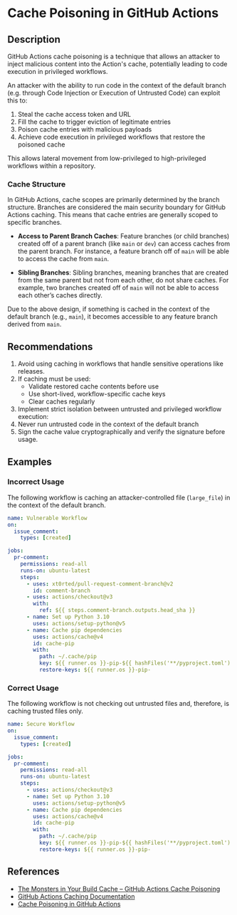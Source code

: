 # Cache Poisoning in GitHub Actions

## Description

GitHub Actions cache poisoning is a technique that allows an attacker to inject malicious content into the Action's cache, potentially leading to code execution in privileged workflows.

An attacker with the ability to run code in the context of the default branch (e.g. through Code Injection or Execution of Untrusted Code) can exploit this to:

1. Steal the cache access token and URL
2. Fill the cache to trigger eviction of legitimate entries
3. Poison cache entries with malicious payloads
4. Achieve code execution in privileged workflows that restore the poisoned cache

This allows lateral movement from low-privileged to high-privileged workflows within a repository.

### Cache Structure

In GitHub Actions, cache scopes are primarily determined by the branch structure. Branches are considered the main security boundary for GitHub Actions caching. This means that cache entries are generally scoped to specific branches.

- **Access to Parent Branch Caches**: Feature branches (or child branches) created off of a parent branch (like `main` or `dev`) can access caches from the parent branch. For instance, a feature branch off of `main` will be able to access the cache from `main`.

- **Sibling Branches**: Sibling branches, meaning branches that are created from the same parent but not from each other, do not share caches. For example, two branches created off of `main` will not be able to access each other’s caches directly.

Due to the above design, if something is cached in the context of the default branch (e.g., `main`), it becomes accessible to any feature branch derived from `main`.

## Recommendations

1. Avoid using caching in workflows that handle sensitive operations like releases.
2. If caching must be used:
   - Validate restored cache contents before use
   - Use short-lived, workflow-specific cache keys
   - Clear caches regularly
3. Implement strict isolation between untrusted and privileged workflow execution:
4. Never run untrusted code in the context of the default branch
5. Sign the cache value cryptographically and verify the signature before usage.

## Examples

### Incorrect Usage

The following workflow is caching an attacker-controlled file (`large_file`) in the context of the default branch.

```yaml
name: Vulnerable Workflow
on:
  issue_comment:
    types: [created]

jobs:
  pr-comment:
    permissions: read-all
    runs-on: ubuntu-latest
    steps:
      - uses: xt0rted/pull-request-comment-branch@v2
        id: comment-branch
      - uses: actions/checkout@v3
        with:
          ref: ${{ steps.comment-branch.outputs.head_sha }}
      - name: Set up Python 3.10
        uses: actions/setup-python@v5
      - name: Cache pip dependencies
        uses: actions/cache@v4
        id: cache-pip
        with:
          path: ~/.cache/pip
          key: ${{ runner.os }}-pip-${{ hashFiles('**/pyproject.toml') }}
          restore-keys: ${{ runner.os }}-pip-
```

### Correct Usage

The following workflow is not checking out untrusted files and, therefore, is caching trusted files only.

```yaml
name: Secure Workflow
on:
  issue_comment:
    types: [created]

jobs:
  pr-comment:
    permissions: read-all
    runs-on: ubuntu-latest
    steps:
      - uses: actions/checkout@v3
      - name: Set up Python 3.10
        uses: actions/setup-python@v5
      - name: Cache pip dependencies
        uses: actions/cache@v4
        id: cache-pip
        with:
          path: ~/.cache/pip
          key: ${{ runner.os }}-pip-${{ hashFiles('**/pyproject.toml') }}
          restore-keys: ${{ runner.os }}-pip-
```

## References

- [The Monsters in Your Build Cache – GitHub Actions Cache Poisoning](https://adnanthekhan.com/2024/05/06/the-monsters-in-your-build-cache-github-actions-cache-poisoning/)
- [GitHub Actions Caching Documentation](https://docs.github.com/en/actions/using-workflows/caching-dependencies-to-speed-up-workflows)
- [Cache Poisoning in GitHub Actions](https://scribesecurity.com/blog/github-cache-poisoning/)
